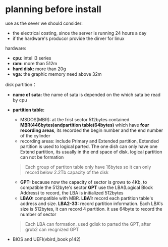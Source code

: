 # planning before install
use as the sever we should consider:
- the electrical costing, since the server is running 24 hours a day
- if the hardware's producor provide the dirver for linux

hardware:
- **cpu:** intel i3 series
- **ram:** more than 512m
- **hard disk:** more than 20g
- **vga:** the graphic memory need above 32m

disk partition：
- **name of sata:** the name of sata is depended on the which sata be read by cpu
- **partition table:** 
    * MSDOS(MBR): at the frist sector 512bytes contained **MBR(446bytes)**and**partition table(64bytes)** which have **four recording areas**, its recorded the begin number and the end number of the cylinder
    * recording areas: include Primary and Extended partition, Extended partition is used to logical parted. The one dish can only have one Extend partition, its usually in the end space of disk. logical partition can not be formation
    > Each group of partiton table only have 16bytes so it can only record below 2.2Tb capacity of the disk

    * **GPT:** because now the capacity of sector is grows to 4Kb, to compatible the 512byte's sector **GPT** use the LBA(Logical Block Address) to record, the LBA is initialized 512bytes
    * **LBA0:** compatible with MBR. **LBA1:** record each partition table's address and size. **LBA2-33:** record partition information. Each LBA's size is 512bytes, it can record 4 partition. it use 64byte to record the number of sector
    > Each LBA can formation. used gdisk to parted the GPT, after grub2 can recgnized GPT 

- BIOS and UEFI(vbird_book p142)
